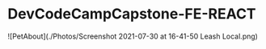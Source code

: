 # DevCodeCampCapstone-FE-REACT
![PetAbout](./Photos/Screenshot 2021-07-30 at 16-41-50 Leash Local.png)